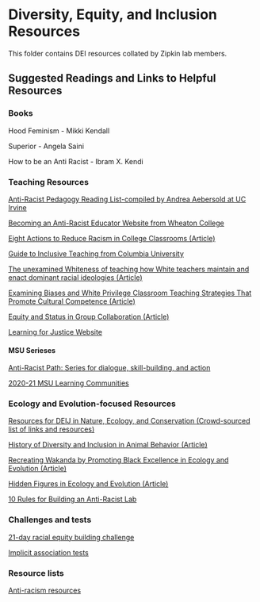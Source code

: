 # Diversity, Equity, and Inclusion Resources

This folder contains DEI resources collated by Zipkin lab members. 

## Suggested Readings and Links to Helpful Resources

### Books
Hood Feminism - Mikki Kendall

Superior - Angela Saini

How to be an Anti Racist - Ibram X. Kendi

### Teaching Resources 
[Anti-Racist Pedagogy Reading List-compiled by Andrea Aebersold at UC Irvine](https://docs.google.com/document/d/1AQ_R4RYF99wCQu-g3voublCEq7q0lLmGc4PCL1ceV7E/edit)

[Becoming an Anti-Racist Educator Website from Wheaton College](https://wheatoncollege.edu/academics/special-projects-initiatives/center-for-collaborative-teaching-and-learning/anti-racist-educator/)

[Eight Actions to Reduce Racism in College Classrooms (Article)](https://www.aaup.org/article/eight-actions-reduce-racism-college-classrooms#.YCFZD2hKg2y)

[Guide to Inclusive Teaching from Columbia University](https://cpb-us-w2.wpmucdn.com/edblogs.columbia.edu/dist/8/1109/files/2020/02/Guide-for-Inclusive-Teaching-at-Columbia_Accessibility-Revisions_15-January-2020_FINAL.pdf)

[The unexamined Whiteness of teaching how White teachers maintain and enact dominant racial ideologies (Article)](https://github.com/zipkinlab/Policies/blob/master/DEI%20Resources/The%20unexamined%20Whiteness%20of%20teaching%20how%20White%20teachers%20maintain%20and%20enact%20dominant%20racial%20ideologies.pdf)

[Examining Biases and White Privilege Classroom Teaching Strategies That Promote Cultural Competence (Article)](https://github.com/zipkinlab/Policies/blob/master/DEI%20Resources/Examining%20Biases%20and%20White%20Privilege%20Classroom%20Teaching%20Strategies%20That%20Promote%20Cultural%20Competence.pdf)

[Equity and Status in Group Collaboration (Article)](https://github.com/zipkinlab/Policies/blob/master/DEI%20Resources/Chizhik2001_Article_EquityAndStatusInGroupCollabor.pdf)

[Learning for Justice Website](https://www.learningforjustice.org/about)

#### MSU Serieses
[Anti-Racist Path: Series for dialogue, skill-building, and action](https://inclusion.msu.edu/education/Resources.html)

[2020-21 MSU Learning Communities](https://aan.msu.edu/teaching-learning/learning-communities/2020-21-learning-communities/)

### Ecology and Evolution-focused Resources
[Resources for DEIJ in Nature, Ecology, and Conservation (Crowd-sourced list of links and resources)](https://docs.google.com/spreadsheets/d/1K-N6o07mUl5xSLVwHGhe54m550bUBVHUefW6OjOVxcM/edit#gid=0)

[History of Diversity and Inclusion in Animal Behavior (Article)](https://github.com/zipkinlab/Policies/blob/master/DEI%20Resources/Lee2020_Article_DEIHistoryAnimBehav.pdf)

[Recreating Wakanda by Promoting Black Excellence in Ecology and Evolution (Article)](https://github.com/zipkinlab/Policies/blob/master/DEI%20Resources/Schell_etal_2020_RecreatingWakandabypromotingBlackexcellenceinEE.pdf)

[Hidden Figures in Ecology and Evolution (Article)](https://github.com/zipkinlab/Policies/blob/master/DEI%20Resources/Miriti_etal_2020_HiddenfiguresinEE.pdf)

[10 Rules for Building an Anti-Racist Lab](https://github.com/zipkinlab/Policies/blob/master/DEI%20Resources/Chaudhary_Berhe_2020_Srticle_10rulesAnti-racistLab.pdf)

### Challenges and tests
[21-day racial equity building challenge](https://debbyirving.com/21-day-challenge/)

[Implicit association tests](https://implicit.harvard.edu/implicit/selectatest.html)

### Resource lists
[Anti-racism resources](https://docs.google.com/document/d/1BRlF2_zhNe86SGgHa6-VlBO-QgirITwCTugSfKie5Fs/preview?pru=AAABcpUe4Oc*T1XhtvTChafcGSRcMtZbWA)







